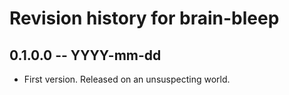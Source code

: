 # Revision history for brain-bleep

## 0.1.0.0  -- YYYY-mm-dd

* First version. Released on an unsuspecting world.
